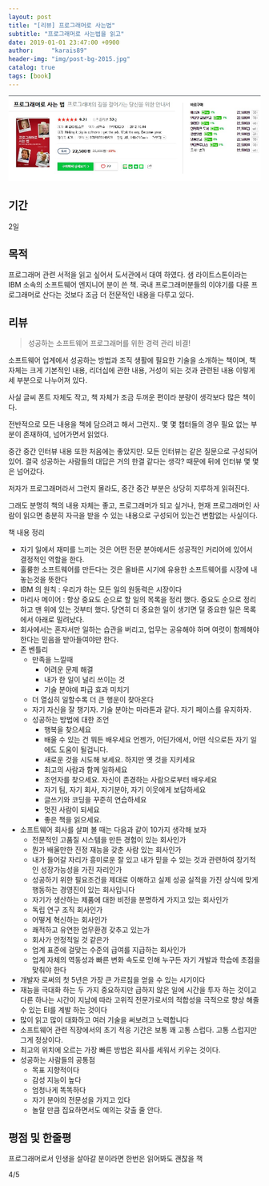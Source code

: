 ```yaml
---
layout: post
title: "[리뷰] 프로그래머로 사는법"
subtitle: "프로그래머로 사는법을 읽고"
date: 2019-01-01 23:47:00 +0900
author:     "karais89"
header-img: "img/post-bg-2015.jpg"
catalog: true
tags: [book]
---
```


![book image](/img/in-post/book/24.jpg)

## 기간

2일

## 목적

프로그래머 관련 서적을 읽고 싶어서 도서관에서 대여 하였다.
샘 라이트스톤이라는 IBM 소속의 소프트웨어 엔지니어 분이 쓴 책.
국내 프로그래머분들의 이야기를 다룬 프로그래머로 산다는 것보다 조금 더 전문적인 내용을 다루고 있다.


## 리뷰

> 성공하는 소프트웨어 프로그래머를 위한 경력 관리 비결!

소프트웨어 업계에서 성공하는 방법과 조직 생활에 필요한 기술을 소개하는 책이며, 책 자체는 크게 기본적인 내용, 리더십에 관한 내용, 거성이 되는 것과 관련된 내용 이렇게 세 부분으로 나누어져 있다.

사실 글씨 폰트 자체도 작고, 책 자체가 조금 두꺼운 편이라 분량이 생각보다 많은 책이다.

전반적으로 모든 내용을 책에 담으려고 해서 그런지.. 몇 몇 챕터들의 경우 필요 없는 부분이 존재하여, 넘어가면서 읽었다.

중간 중간 인터뷰 내용 또한 처음에는 좋았지만. 모든 인터뷰는 같은 질문으로 구성되어 있어.
결국 성공하는 사람들의 대답은 거의 한결 같다는 생각? 때문에 뒤에 인터뷰 몇 몇은 넘어갔다.

저자가 프로그래머라서 그런지 몰라도, 중간 중간 부분은 상당히 지루하게 읽혀진다.

그래도 분명히 책의 내용 자체는 좋고, 프로그래머가 되고 싶거나, 현재 프로그래머인 사람이 읽으면 충분히 자극을 받을 수 있는 내용으로 구성되어 있는건 변함없는 사실이다.


책 내용 정리
- 자기 일에서 재미를 느끼는 것은 어떤 전문 분야에서든 성공적인 커리어에 있어서 결정적인 역할을 한다.
- 훌륭한 소프트웨어를 만든다는 것은 올바른 시기에 유용한 소프트웨어를 시장에 내놓는것을 뜻한다
- IBM 의 원칙 : 우리가 하는 모든 일의 원동력은 시장이다
- 마리사 메이어 : 항상 중요도 순으로 할 일의 목록을 정리 했다. 중요도 순으로 정리하고 맨 위에 있는 것부터 했다. 당연히 더 중요한 일이 생기면 덜 중요한 일은 목록에서 아래로 밀려났다.
- 회사에서는 혼자서만 일하는 습관을 버리고, 업무는 공유해야 하며 여럿이 함께해야 한다는 믿음을 받아들여야만 한다.
- 존 벤틀리
    - 만족을 느낄때
        - 어려운 문제 해결
        - 내가 한 일이 널리 쓰이는 것
        - 기술 분야에 파급 효과 미치기
    - 더 열심히 일할수록 더 큰 행운이 찾아온다
    - 자기 자신을 잘 챙기자. 기술 분야는 마라톤과 같다. 자기 페이스를 유지하자.
    - 성공하는 방법에 대한 조언
        - 행복을 찾으세요
        - 배울 수 있는 건 뭐든 배우세요 언젠가, 어딘가에서, 어떤 식으로든 자기 일에도 도움이 될겁니다.
        - 새로운 것을 시도해 보세요. 하지만 옛 것을 지키세요
        - 최고의 사람과 함께 일하세요
        - 조언자를 찾으세요. 자신이 존경하는 사람으로부터 배우세요
        - 자기 팀, 자기 회사, 자기분야, 자기 이웃에게 보답하세요
        - 글쓰기와 코딩을 꾸준히 연습하세요
        - 멋진 사람이 되세요
        - 좋은 책을 읽으세요.
- 소프트웨어 회사를 살펴 볼 때는 다음과 같이 10가지 생각해 보자
    - 전문적인 고품질 시스템을 만든 경험이 있는 회사인가
    - 뭔가 배울만한 진정 재능을 갖춘 사람 있는 회사인가
    - 내가 들어갈 자리가 흥미로운 잘 있고 내가 믿을 수 있는 것과 관련하여 장기적인 성장가능성을 가진 자리인가
    - 성공하기 위한 필요조건을 제대로 이해하고 실제 성공 실적을 가진 상식에 맞게 행동하는 경영진이 있는 회사입니다
    - 자기가 생산하는 제품에 대한 비전을 분명하게 가지고 있는 회사인가
    - 독립 연구 조직 회사인가
    - 어떻게 혁신하는 회사인가
    - 쾌적하고 유연한 업무환경 갖추고 있는가
    - 회사가 안정적일 것 같은가
    - 업계 표준에 걸맞는 수준의 급여를 지급하는 회사인가
    - 업계 자체의 역동성과 빠른 변화 속도로 인해 누구든 자기 개발과 학습에 초점을 맞춰야 한다
- 개발자 로써의 첫 5년은 가장 큰 가르침을 얻을 수 있는 시기이다
- 재능을 극대화 하는 두 가지 중요하지만 급하지 않은 일에 시간을 투자 하는 것이고 다른 하나는 시간이 지남에 따라 고위직 전문가로서의 적합성을 극적으로 향상 해줄 수 있는 EI를 계발 하는 것이다
- 많이 읽고 많이 대화하고 여러 기술을 써보려고 노력합니다
- 소프트웨어 관련 직장에서의 초기 적응 기간은 보통 꽤 고통 스럽다. 고통 스럽지만 그게 정상이다.
- 최고의 위치에 오르는 가장 빠른 방법은 회사를 세워서 키우는 것이다.
- 성공하는 사람들의 공통점
    - 목표 지향적이다
    - 감성 지능이 높다
    - 엄청나게 똑똑하다
    - 자기 분야의 전문성을 가지고 있다
    - 놀랄 만큼 집요하면서도 예의는 갖출 줄 안다.

## 평점 및 한줄평

프로그래머로서 인생을 살아갈 분이라면 한번은 읽어봐도 괜찮을 책

4/5